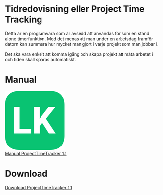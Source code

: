 # Tidredovisning eller Project Time Tracking 

Detta är en programvara som är avsedd att användas för som en stand alone timerfunktion. Med det menas att man under en arbetsdag framför datorn kan summera hur mycket man gjort i varje projekt som man jobbar i. </br></br>
Det ska vara enkelt att komma igång och skapa projekt att mäta arbetet i och tiden skall sparas automatiskt.

# Manual
![LK icon](assets/logo.png)<br/>[Manual ProjectTimeTracker 1.1](assets/Manual_ProjectTimeTracker_1.1_20240326.pdf)

# Download
[Download ProjectTimeTracker 1.1](assets/ProjectTimeTracker_1.1_Setup.msi)
